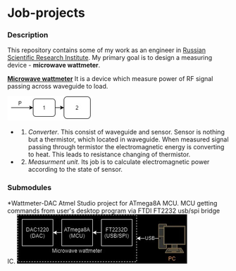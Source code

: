 # Job-projects
### Description

This repository contains some of my work as an engineer in [Russian Scientific Research Institute](https://www.vniiftri.ru/). My primary goal is to design a measuring device - **microwave wattmeter**.
 
 [**Microwave wattmeter**](https://drive.google.com/file/d/1DkEJPY_jXihFlMOo3NosO_gAjYZUhH1n/view?usp=sharing)
 It is a device which measure power of RF signal passing across waveguide to load.
 
 ![Wattmeter general functional block scheme](img/wattmeter.jpg)
 * 1. *Converter*. 
 This consist of waveguide and sensor. Sensor is nothing but a thermistor, which located in waveguide. When measured signal passing through termistor the electromagnetic energy is converting to heat. This leads to  resistance changing of thermistor. 
  * 2. *Measurment unit*. 
 Its job is to calculate electromagnetic power according to the state of sensor.
 ### Submodules
 *Wattmeter-DAC
 Atmel Studio project for ATmega8A MCU. MCU getting commands from user's desktop program via FTDI FT2232 usb/spi bridge IC.
 ![Wattmeter_PC](img/Wattmeter_DAC.jpg)
 
